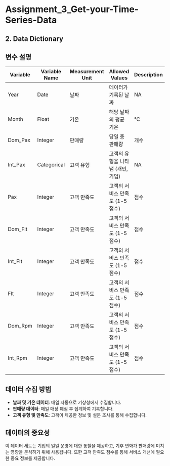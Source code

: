 # Assignment_3_Get-your-Time-Series-Data

## 2. Data Dictionary

## 변수 설명

| Variable         | Variable Name       | Measurement Unit         | Allowed Values                                            | Description |
|----------------|------------|----------------|-------------------------------------------------|------|
| Year           | Date       | 날짜           | 데이터가 기록된 날짜                            | NA   | NA                       |
| Month           | Float      | 기온           | 해당 날짜의 평균 기온                            | °C   | NA                       |
| Dom_Pax          | Integer    | 판매량         | 당일 총 판매량                                   | 개수 | NA                       |
| Int_Pax  | Categorical| 고객 유형       | 고객의 유형을 나타냄 (개인, 기업)                  | NA   | 1 = 개인, 2 = 기업        |
| Pax   | Integer    | 고객 만족도     | 고객의 서비스 만족도 (1-5 점수)                   | 점수 | 1-5                       |
| Dom_Flt  | Integer    | 고객 만족도     | 고객의 서비스 만족도 (1-5 점수)                   | 점수 | 1-5                       |
| Int_Flt   | Integer    | 고객 만족도     | 고객의 서비스 만족도 (1-5 점수)                   | 점수 | 1-5                       |
| Flt   | Integer    | 고객 만족도     | 고객의 서비스 만족도 (1-5 점수)                   | 점수 | 1-5                       |
| Dom_Rpm   | Integer    | 고객 만족도     | 고객의 서비스 만족도 (1-5 점수)                   | 점수 | 1-5                       |
| Int_Rpm   | Integer    | 고객 만족도     | 고객의 서비스 만족도 (1-5 점수)                   | 점수 | 1-5                       |


## 데이터 수집 방법

- **날짜 및 기온 데이터**: 매일 자동으로 기상청에서 수집합니다.
- **판매량 데이터**: 매일 매장 폐점 후 집계하여 기록합니다.
- **고객 유형 및 만족도**: 고객이 제공한 정보 및 설문 조사를 통해 수집합니다.

## 데이터의 중요성

이 데이터 세트는 기업의 일일 운영에 대한 통찰을 제공하고, 기후 변화가 판매량에 미치는 영향을 분석하기 위해 사용됩니다. 또한 고객 만족도 점수를 통해 서비스 개선에 필요한 중요 정보를 제공합니다.

